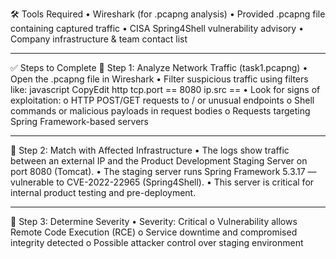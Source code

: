 🛠 Tools Required
•	Wireshark (for .pcapng analysis)
•	Provided .pcapng file containing captured traffic
•	CISA Spring4Shell vulnerability advisory
•	Company infrastructure & team contact list
________________________________________
✅ Steps to Complete
🔹 Step 1: Analyze Network Traffic (task1.pcapng)
•	Open the .pcapng file in Wireshark
•	Filter suspicious traffic using filters like:
javascript
CopyEdit
http
tcp.port == 8080
ip.src == <suspicious IP>
•	Look for signs of exploitation:
o	HTTP POST/GET requests to / or unusual endpoints
o	Shell commands or malicious payloads in request bodies
o	Requests targeting Spring Framework-based servers
________________________________________
🔹 Step 2: Match with Affected Infrastructure
•	The logs show traffic between an external IP and the Product Development Staging Server on port 8080 (Tomcat).
•	The staging server runs Spring Framework 5.3.17 — vulnerable to CVE-2022-22965 (Spring4Shell).
•	This server is critical for internal product testing and pre-deployment.
________________________________________
🔹 Step 3: Determine Severity
•	Severity: Critical
o	Vulnerability allows Remote Code Execution (RCE)
o	Service downtime and compromised integrity detected
o	Possible attacker control over staging environment

